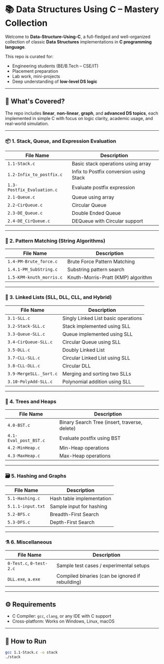 # 📚 Data Structures Using C – Mastery Collection

Welcome to **Data-Structure-Using-C**, a full-fledged and well-organized collection of classic **Data Structures** implementations in **C programming language**.

This repo is curated for:
- Engineering students (BE/B.Tech – CSE/IT)
- Placement preparation
- Lab work, mini-projects
- Deep understanding of **low-level DS logic**

---

## 🧠 What's Covered?

The repo includes **linear**, **non-linear**, **graph**, and **advanced DS topics**, each implemented in simple C with focus on logic clarity, academic usage, and real-world simulation.

---

### 📦 1. Stack, Queue, and Expression Evaluation

| File Name | Description |
|----------|-------------|
| `1.1-Stack.c` | Basic stack operations using array |
| `1.2-Infix_to_postfix.c` | Infix to Postfix conversion using Stack |
| `1.3-Postfix_Evaluation.c` | Evaluate postfix expression |
| `2.1-Queue.c` | Queue using array |
| `2.2-CirQueue.c` | Circular Queue |
| `2.3-DE_Queue.c` | Double Ended Queue |
| `2.4-DE_CirQueue.c` | DEQueue with Circular support |

---

### 🧪 2. Pattern Matching (String Algorithms)

| File Name | Description |
|----------|-------------|
| `1.4-PM-Brute_force.c` | Brute Force Pattern Matching |
| `1.4.1-PM_SubString.c` | Substring pattern search |
| `1.5-KPM-knuth_morris.c` | Knuth-Morris-Pratt (KMP) algorithm |

---

### 🔗 3. Linked Lists (SLL, DLL, CLL, and Hybrid)

| File Name | Description |
|----------|-------------|
| `3.1-SLL.c` | Singly Linked List basic operations |
| `3.2-Stack-SLL.c` | Stack implemented using SLL |
| `3.3-Queue-SLL.c` | Queue implemented using SLL |
| `3.4-CirQueue-SLL.c` | Circular Queue using SLL |
| `3.5-DLL.c` | Doubly Linked List |
| `3.7-CLL-SLL.c` | Circular Linked List using SLL |
| `3.8-CLL-DLL.c` | Circular DLL |
| `3.9-MergeSLL._Sort.c` | Merging and sorting two SLLs |
| `3.10-PolyAdd-SLL.c` | Polynomial addition using SLL |

---

### 🌳 4. Trees and Heaps

| File Name | Description |
|----------|-------------|
| `4.0-BST.c` | Binary Search Tree (insert, traverse, delete) |
| `4.1-Eval_post_BST.c` | Evaluate postfix using BST |
| `4.2-MinHeap.c` | Min-Heap operations |
| `4.3-MaxHeap.c` | Max-Heap operations |

---

### 🗃️ 5. Hashing and Graphs

| File Name | Description |
|----------|-------------|
| `5.1-Hashing.c` | Hash table implementation |
| `5.1.1-input.txt` | Sample input for hashing |
| `5.2-BFS.c` | Breadth-First Search |
| `5.3-DFS.c` | Depth-First Search |

---

### ⚗️ 6. Miscellaneous

| File Name | Description |
|----------|-------------|
| `0-Test.c`, `0-test-2.c` | Sample test cases / experimental setups |
| `DLL.exe`, `a.exe` | Compiled binaries (can be ignored if rebuilding) |

---

## ⚙️ Requirements

- C Compiler: `gcc`, `clang`, or any IDE with C support
- Cross-platform: Works on Windows, Linux, macOS

---

## 🚀 How to Run

```bash
gcc 1.1-Stack.c -o stack
./stack
